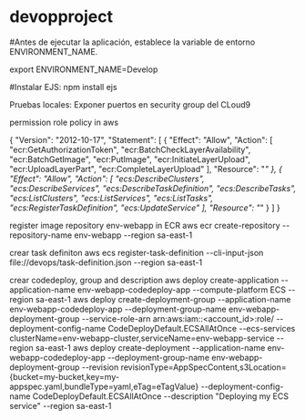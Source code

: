 # devopproject

#Antes de ejecutar la aplicación, establece la variable de entorno ENVIRONMENT_NAME.

export ENVIRONMENT_NAME=Develop

#Instalar EJS:
npm install ejs

Pruebas locales:
Exponer puertos en security group del CLoud9

permission role policy in aws

{
    "Version": "2012-10-17",
    "Statement": [
        {
            "Effect": "Allow",
            "Action": [
                "ecr:GetAuthorizationToken",
                "ecr:BatchCheckLayerAvailability",
                "ecr:BatchGetImage",
                "ecr:PutImage",
                "ecr:InitiateLayerUpload",
                "ecr:UploadLayerPart",
                "ecr:CompleteLayerUpload"
            ],
            "Resource": "*"
        },
        {
            "Effect": "Allow",
            "Action": [
                "ecs:DescribeClusters",
                "ecs:DescribeServices",
                "ecs:DescribeTaskDefinition",
                "ecs:DescribeTasks",
                "ecs:ListClusters",
                "ecs:ListServices",
                "ecs:ListTasks",
                "ecs:RegisterTaskDefinition",
                "ecs:UpdateService"
            ],
            "Resource": "*"
        }
    ]
}

register image repository env-webapp in ECR
    aws ecr create-repository --repository-name env-webapp --region sa-east-1
    
crear task definiton
    aws ecs register-task-definition --cli-input-json file://devops/task-definition.json  --region sa-east-1
    
crear codedeploy, group and description
    aws deploy create-application --application-name env-webapp-codedeploy-app --compute-platform ECS --region sa-east-1
    aws deploy create-deployment-group --application-name env-webapp-codedeploy-app --deployment-group-name env-webapp-deployment-group --service-role-arn arn:aws:iam::<account_id>:role/<codedeploy-service-role> --deployment-config-name CodeDeployDefault.ECSAllAtOnce --ecs-services clusterName=env-webapp-cluster,serviceName=env-webapp-service --region sa-east-1
    aws deploy create-deployment --application-name env-webapp-codedeploy-app --deployment-group-name env-webapp-deployment-group --revision revisionType=AppSpecContent,s3Location={bucket=my-bucket,key=my-appspec.yaml,bundleType=yaml,eTag=eTagValue} --deployment-config-name CodeDeployDefault.ECSAllAtOnce --description "Deploying my ECS service" --region sa-east-1


